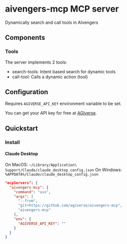 # aivengers-mcp MCP server

Dynamically search and call tools in AIvengers

## Components

### Tools

The server implements 2 tools:
- search-tools: Intent based search for dynamic tools
- call-tool: Calls a dynamic action (tool)

## Configuration

Requires `AGIVERSE_API_KEY` environment variable to be set.

You can get your API key for free at [AGIverse](https://app.agiverse.io/).

## Quickstart

### Install

#### Claude Desktop

On MacOS: `~/Library/Application\ Support/Claude/claude_desktop_config.json`
On Windows: `%APPDATA%/Claude/claude_desktop_config.json`

```json
"mcpServers": {
  "aivengers-mcp": {
    "command": "uvx",
    "args": [
      "--from",
      "git+https://github.com/agiverse/aivengers-mcp",
      "aivengers-mcp"
    ],
    "env": {
      "AGIVERSE_API_KEY": ""
    }
  }
}
```
